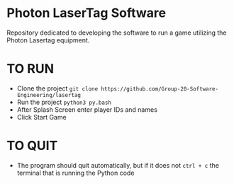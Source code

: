 # Photon LaserTag Software
Repository dedicated to developing the software to run a game utilizing the Photon Lasertag equipment.


# TO RUN

- Clone the project `git clone https://github.com/Group-20-Software-Engineering/lasertag`
- Run the project `python3 py.bash`
- After Splash Screen enter player IDs and names
- Click Start Game

# TO QUIT
- The program should quit automatically, but if it does not `ctrl + c` the terminal that is running the Python code
